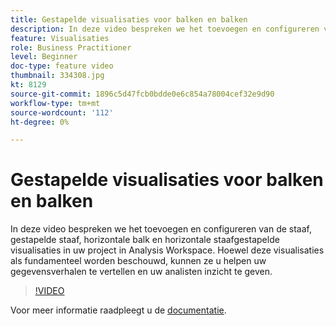 ```yaml
---
title: Gestapelde visualisaties voor balken en balken
description: In deze video bespreken we het toevoegen en configureren van de staaf, gestapelde staaf, horizontale balk en horizontale staafgestapelde visualisaties in uw project in Analysis Workspace. Hoewel deze visualisaties als fundamenteel worden beschouwd, kunnen ze u helpen uw gegevensverhalen te vertellen en uw analisten inzicht te geven.
feature: Visualisaties
role: Business Practitioner
level: Beginner
doc-type: feature video
thumbnail: 334308.jpg
kt: 8129
source-git-commit: 1896c5d47fcb0bdde0e6c854a78004cef32e9d90
workflow-type: tm+mt
source-wordcount: '112'
ht-degree: 0%

---
```



# Gestapelde visualisaties voor balken en balken

In deze video bespreken we het toevoegen en configureren van de staaf, gestapelde staaf, horizontale balk en horizontale staafgestapelde visualisaties in uw project in Analysis Workspace. Hoewel deze visualisaties als fundamenteel worden beschouwd, kunnen ze u helpen uw gegevensverhalen te vertellen en uw analisten inzicht te geven.

>[!VIDEO](https://video.tv.adobe.com/v/334308/?quality=12&learn=on)

Voor meer informatie raadpleegt u de [documentatie](https://experienceleague.adobe.com/docs/analytics/analyze/analysis-workspace/visualizations/bar.html?lang=en).
